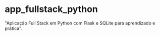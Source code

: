 # app_fullstack_python
"Aplicação Full Stack em Python com Flask e SQLite para aprendizado e prática".

